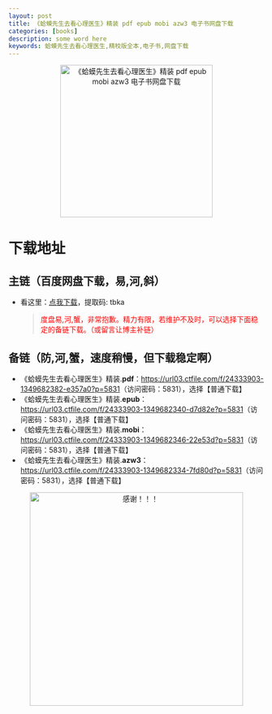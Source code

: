 ```yaml
---
layout: post
title: 《蛤蟆先生去看心理医生》精装 pdf epub mobi azw3 电子书网盘下载
categories: [books]
description: some word here
keywords: 蛤蟆先生去看心理医生,精校版全本,电子书,网盘下载
---
```


<div align="center"><img src="https://qweree.cn/wp-content/uploads/2024/08/lai-ha-ma-xian-sheng-qu-kan-xin-li-yi-sheng-tuya.jpg" alt="《蛤蟆先生去看心理医生》精装 pdf epub mobi azw3 电子书网盘下载" width="300px" height="auto"></div>

# 下载地址

## 主链（百度网盘下载，易,河,斜）

- 看这里：[点我下载](https://pan.baidu.com/s/1iMXUbSbtZQZjDcqDmnWUyw?pwd=tbka)，提取码: tbka

  > <p style="color:red" >度盘易,河,蟹，非常抱歉。精力有限，若维护不及时，可以选择下面稳定的备链下载。（或留言让博主补链）</p>

## 备链（防,河,蟹，速度稍慢，但下载稳定啊）

- 《蛤蟆先生去看心理医生》精装.**pdf**：<https://url03.ctfile.com/f/24333903-1349682382-e357a0?p=5831>（访问密码：5831），选择【普通下载】
- 《蛤蟆先生去看心理医生》精装.**epub**：<https://url03.ctfile.com/f/24333903-1349682340-d7d82e?p=5831>（访问密码：5831），选择【普通下载】
- 《蛤蟆先生去看心理医生》精装.**mobi**：<https://url03.ctfile.com/f/24333903-1349682346-22e53d?p=5831>（访问密码：5831），选择【普通下载】
- 《蛤蟆先生去看心理医生》精装.**azw3**：<https://url03.ctfile.com/f/24333903-1349682334-7fd80d?p=5831>（访问密码：5831），选择【普通下载】

<div align="center"><img src="https://pic.imgdb.cn/item/661246bf68eb935713c7f81c.gif" alt="感谢！！！" width="420px" height="auto"/></div>
